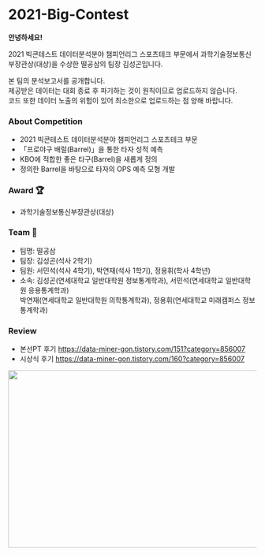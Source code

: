 # 2021-Big-Contest
**안녕하세요!**      

2021 빅콘테스트 데이터분석분야 챔피언리그 스포츠테크 부문에서 과학기술정보통신부장관상(대상)을 수상한 떨공삼의 팀장 김성곤입니다.  

본 팀의 분석보고서를 공개합니다.   
제공받은 데이터는 대회 종료 후 파기하는 것이 원칙이므로 업로드하지 않습니다.   
코드 또한 데이터 노출의 위험이 있어 최소한으로 업로드하는 점 양해 바랍니다.

### About Competition
* 2021 빅콘테스트 데이터분석분야 챔피언리그 스포츠테크 부문
* 「프로야구 배럴(Barrel)」을 통한 타자 성적 예측
* KBO에 적합한 좋은 타구(Barrel)을 새롭게 정의
* 정의한 Barrel을 바탕으로 타자의 OPS 예측 모형 개발

### Award 🏆
* 과학기술정보통신부장관상(대상)

### Team 🤝
* 팀명: 떨공삼
* 팀장: 김성곤(석사 2학기)
* 팀원: 서민석(석사 4학기), 박연재(석사 1학기), 정용휘(학사 4학년)
* 소속: 김성곤(연세대학교 일반대학원 정보통계학과), 서민석(연세대학교 일반대학원 응용통계학과)  
        박연재(연세대학교 일반대학원 의학통계학과), 정용휘(연세대학교 미래캠퍼스 정보통계학과)

### Review
* 본선PT 후기 https://data-miner-gon.tistory.com/151?category=856007
* 시상식 후기 https://data-miner-gon.tistory.com/160?category=856007   

   
<p align="center"><img src="https://user-images.githubusercontent.com/75540155/149508594-27f795bc-1670-4271-b3f3-0d4bb2993eb5.png" width="640" height="360"/></p>
